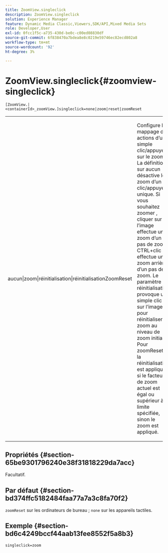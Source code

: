```yaml
---
title: ZoomView.singleclick
description: ZoomView.singleclick
solution: Experience Manager
feature: Dynamic Media Classic,Viewers,SDK/API,Mixed Media Sets
role: Developer,User
exl-id: 0fcc1f5c-a735-430d-be0c-c00ed08830df
source-git-commit: 6f838470a7bdea8e8c0219e59746ec82ecd802a8
workflow-type: tm+mt
source-wordcount: '92'
ht-degree: 3%

---
```


# ZoomView.singleclick{#zoomview-singleclick}

`[ZoomView.|<containerId>_zoomView.]singleclick=none|zoom|reset|zoomReset`

<table id="table_82C9252157DB41B5B98505855975D2F5"> 
 <tbody> 
  <tr> 
   <td colname="col1"> <p> <span class="codeph"> aucun|zoom|réinitialisation|réinitialisationZoomReset </span> </p> </td> 
   <td colname="col2"> <p> Configure le mappage des actions d’un simple clic/appuyer sur le zoom. La définition sur <span class="codeph"> aucun </span> désactive le zoom d’un clic/appuyer unique. Si vous souhaitez <span class="codeph"> zoomer </span> , cliquer sur l’image effectue un zoom d’un pas de zoom. CTRL+clic effectue un zoom arrière d’un pas de zoom. Le paramètre de <span class="codeph"> réinitialisation </span> provoque un simple clic sur l’image pour réinitialiser le zoom au niveau de zoom initial. Pour <span class="codeph"> zoomReset </span>, la réinitialisation est appliquée si le facteur de zoom actuel est égal ou supérieur à la limite spécifiée, sinon le zoom est appliqué. </p> </td> 
  </tr> 
 </tbody> 
</table>

## Propriétés {#section-65be9301796240e38f31818229da7acc}

Facultatif.

## Par défaut {#section-bd374ffc5182484faa77a7a3c8fa70f2}

`zoomReset` sur les ordinateurs de bureau ; `none` sur les appareils tactiles.

## Exemple {#section-bd6c4249bccf44aab13fee8552f5a8b3}

`singleclick=zoom`
